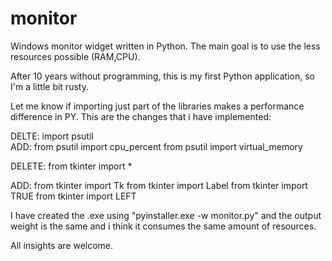 # monitor
Windows monitor widget written in Python. The main goal is to use the less resources possible (RAM,CPU).

After 10 years without programming, this is my first Python application, so I'm a little bit rusty.

Let me know if importing just part of the libraries makes a performance difference in PY. This are the changes that i have implemented:

DELTE: import psutil  
ADD: from psutil import cpu_percent
     from psutil import virtual_memory
                   
DELETE: from tkinter import *


ADD: from tkinter import Tk
     from tkinter import Label
     from tkinter import TRUE
     from tkinter import LEFT

I have created the .exe using "pyinstaller.exe -w monitor.py"  and the output weight is the same and i think it consumes the same amount of resources.

All insights are welcome.
